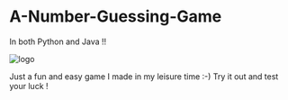 # A-Number-Guessing-Game

In both Python and Java !!

![logo](https://user-images.githubusercontent.com/80421780/186738151-c9ae9386-b5c5-417a-aeec-6fe2662f278a.jpg)



Just a fun and easy game I made in my leisure time :-)   Try it out and test your luck !
